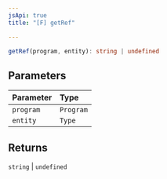 ```yaml
---
jsApi: true
title: "[F] getRef"

---
```

```ts
getRef(program, entity): string | undefined
```

## Parameters

| Parameter | Type |
| :------ | :------ |
| `program` | `Program` |
| `entity` | `Type` |

## Returns

`string` \| `undefined`
